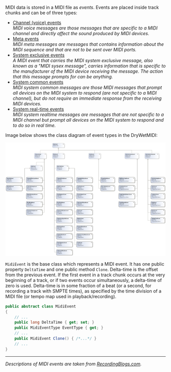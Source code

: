 MIDI data is stored in a MIDI file as *events*. Events are placed inside track chunks and can be of three types:
* [Channel (voice) events](Channel-events.md)  
  _MIDI voice messages are those messages that are specific to a MIDI channel and directly affect the sound produced by MIDI devices._
* [Meta events](Meta-events.md)  
  _MIDI meta messages are messages that contains information about the MIDI sequence and that are not to be sent over MIDI ports._
* [System exclusive events](Sysex-events.md)  
  _A MIDI event that carries the MIDI system exclusive message, also known as a "MIDI sysex message", carries information that is specific to the manufacturer of the MIDI device receiving the message. The action that this message prompts for can be anything._
* [System common events](System-common-events.md)  
  _MIDI system common messages are those MIDI messages that prompt all devices on the MIDI system to respond (are not specific to a MIDI channel), but do not require an immediate response from the receiving MIDI devices._
* [System real-time events](System-real-time-events.md)  
  _MIDI system realtime messages are messages that are not specific to a MIDI channel but prompt all devices on the MIDI system to respond and to do so in real time._

Image below shows the class diagram of event types in the DryWetMIDI:

![Event classes diagram](Images/ClassDiagrams/EventsClassDiagram.png)

`MidiEvent` is the base class which represents a MIDI event. It has one public property `DeltaTime` and one public method `Clone`. Delta-time is the offset from the previous event. If the first event in a track chunk occurs at the very beginning of a track, or if two events occur simultaneously, a delta-time of zero is used. Delta-time is in some fraction of a beat (or a second, for recording a track with SMPTE times), as specified by the time division of a MIDI file (or tempo map used in playback/recording).

```csharp
public abstract class MidiEvent
{
    // ...
    public long DeltaTime { get; set; }
    public MidiEventType EventType { get; }
    // ...
    public MidiEvent Clone() { /*...*/ }
    // ...
}
```

---

_Descriptions of MIDI events are taken from [RecordingBlogs.com](https://www.recordingblogs.com)._